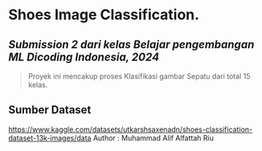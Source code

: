 # Shoes Image Classification.
## _Submission 2 dari kelas Belajar pengembangan ML Dicoding Indonesia, 2024_

> Proyek ini mencakup proses Klasifikasi gambar Sepatu dari total 15 kelas.


## Sumber Dataset
https://www.kaggle.com/datasets/utkarshsaxenadn/shoes-classification-dataset-13k-images/data
Author : Muhammad Alif Alfattah Riu